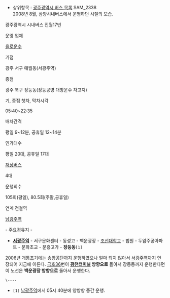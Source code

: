  * 상위항목 : [광주광역시 버스 목록](%EA%B4%91%EC%A3%BC%EA%B4%91%EC%97%AD%EC%8B%9C%20%EB%B2%84%EC%8A%A4%20%EB%AA%A9%EB%A1%9D.md)
SAM_2338  
2008년 8월, 삼양시내버스에서 운행하던 시절의 모습.  

광주광역시 시내버스 진월17번

운영 업체

[을로운수](%EC%9D%84%EB%A1%9C%EC%9A%B4%EC%88%98.md)

기점

광주 서구 매월동(서광주역)

종점

광주 북구 장등동(장등공영 대창운수 차고지)

기, 종점 첫차, 막차시각

05:40~22:35

배차간격

평일 9~12분, 공휴일 12~14분

인가대수

평일 20대, 공휴일 17대

[저상버스](%EC%A0%80%EC%83%81%EB%B2%84%EC%8A%A4.md)

4대

운행회수

105회(평일), 80.5회(주말,공휴일)

연계 전철역

[남광주역](%EB%82%A8%EA%B4%91%EC%A3%BC%EC%97%AD.md)

  
\- 주요경유지 -  

  * **[서광주역](%EC%84%9C%EA%B4%91%EC%A3%BC%EC%97%AD.md)** \- 서구문화센터 - 동성고 - 백운광장 - [조선대학교](%EC%A1%B0%EC%84%A0%EB%8C%80%ED%95%99%EA%B5%90.md) \- 법원 - 두암주공아파트 - 문화초교 - 문흥고가 - **장등동**`[1]`  

2006년 개통초기에는 송암공단까지 운행하였으나 얼마 되지 않아서
[서광주역](%EC%84%9C%EA%B4%91%EC%A3%BC%EC%97%AD.md)까지 연장되어 지금에 이른다.
[금호36](%EA%B4%91%EC%A3%BC%20%EB%B2%84%EC%8A%A4%20%EA%B8%88%ED%98%B836.md)번이
**[광천터미널](%EC%9C%A0%EC%8A%A4%ED%80%98%EC%96%B4.md) 방향으로** 돌아서 장등동까지 운행한다면 이
노선은 **백운광장 방향으로** 돌아서 운행한다.

`\----`

  * `[1]` [남광주역](%EB%82%A8%EA%B4%91%EC%A3%BC%EC%97%AD.md)에서 05시 40분에 양방향 중간 운행.

